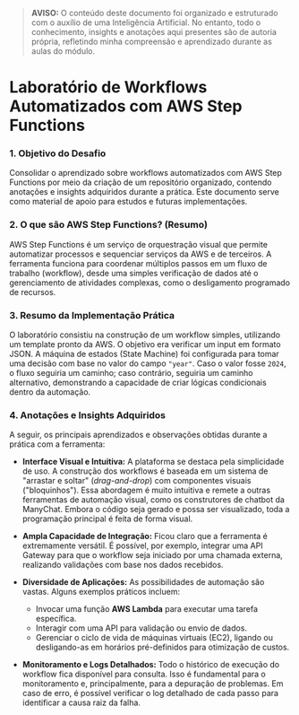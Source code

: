 > **AVISO:** O conteúdo deste documento foi organizado e estruturado com o auxílio de uma Inteligência Artificial. No entanto, todo o conhecimento, insights e anotações aqui presentes são de autoria própria, refletindo minha compreensão e aprendizado durante as aulas do módulo.

# Laboratório de Workflows Automatizados com AWS Step Functions

### 1. Objetivo do Desafio

Consolidar o aprendizado sobre workflows automatizados com AWS Step Functions por meio da criação de um repositório organizado, contendo anotações e insights adquiridos durante a prática. Este documento serve como material de apoio para estudos e futuras implementações.

### 2. O que são AWS Step Functions? (Resumo)

AWS Step Functions é um serviço de orquestração visual que permite automatizar processos e sequenciar serviços da AWS e de terceiros. A ferramenta funciona para coordenar múltiplos passos em um fluxo de trabalho (workflow), desde uma simples verificação de dados até o gerenciamento de atividades complexas, como o desligamento programado de recursos.

### 3. Resumo da Implementação Prática

O laboratório consistiu na construção de um workflow simples, utilizando um template pronto da AWS. O objetivo era verificar um input em formato JSON. A máquina de estados (State Machine) foi configurada para tomar uma decisão com base no valor do campo `"year"`. Caso o valor fosse `2024`, o fluxo seguiria um caminho; caso contrário, seguiria um caminho alternativo, demonstrando a capacidade de criar lógicas condicionais dentro da automação.

### 4. Anotações e Insights Adquiridos

A seguir, os principais aprendizados e observações obtidas durante a prática com a ferramenta:

* **Interface Visual e Intuitiva:** A plataforma se destaca pela simplicidade de uso. A construção dos workflows é baseada em um sistema de "arrastar e soltar" (*drag-and-drop*) com componentes visuais ("bloquinhos"). Essa abordagem é muito intuitiva e remete a outras ferramentas de automação visual, como os construtores de chatbot da ManyChat. Embora o código seja gerado e possa ser visualizado, toda a programação principal é feita de forma visual.

* **Ampla Capacidade de Integração:** Ficou claro que a ferramenta é extremamente versátil. É possível, por exemplo, integrar uma API Gateway para que o workflow seja iniciado por uma chamada externa, realizando validações com base nos dados recebidos.

* **Diversidade de Aplicações:** As possibilidades de automação são vastas. Alguns exemplos práticos incluem:
    * Invocar uma função **AWS Lambda** para executar uma tarefa específica.
    * Interagir com uma API para validação ou envio de dados.
    * Gerenciar o ciclo de vida de máquinas virtuais (EC2), ligando ou desligando-as em horários pré-definidos para otimização de custos.

* **Monitoramento e Logs Detalhados:** Todo o histórico de execução do workflow fica disponível para consulta. Isso é fundamental para o monitoramento e, principalmente, para a depuração de problemas. Em caso de erro, é possível verificar o log detalhado de cada passo para identificar a causa raiz da falha.
